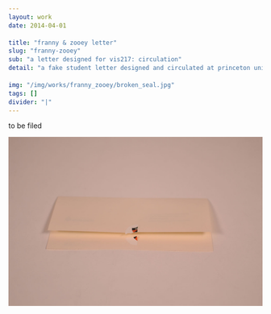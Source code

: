 ```yaml
---
layout: work
date: 2014-04-01

title: "franny & zooey letter"
slug: "franny-zooey"
sub: "a letter designed for vis217: circulation"
detail: "a fake student letter designed and circulated at princeton university"

img: "/img/works/franny_zooey/broken_seal.jpg"
tags: []
divider: "|"
---
```


to be filed

![franny zooey Letter](/img/works/franny_zooey/broken_seal.jpg)
